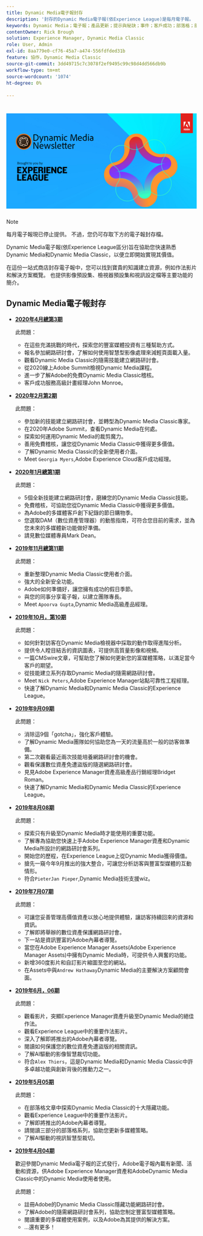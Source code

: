 ```yaml
---
title: Dynamic Media電子報封存
description: '封存的Dynamic Media電子報(依Experience League)是每月電子報。 它旨在協助您快速熟悉Dynamic Media和Dynamic Media Classic，以便立即實現價值。 封存的電子報包含寶貴的知識建設資源，此一站式電子報現已停用。 封存的電子報包含作法影片和解決方案概述。 也提供影像預設集、檢視器預設集和視訊設定檔等主要功能的簡介。 '
keywords: Dynamic Media；電子報；產品更新；提示與秘訣；事件；客戶成功；部落格；部落格；影像；影片；功能
contentOwner: Rick Brough
solution: Experience Manager, Dynamic Media Classic
role: User, Admin
exl-id: 8aa779e0-cf76-45a7-a474-556fdfded31b
feature: 協作，Dynamic Media Classic
source-git-commit: 3dd49715c7c3078f2ef9495c99c98d4dd566db9b
workflow-type: tm+mt
source-wordcount: '1074'
ht-degree: 0%

---
```


# ![Dynamic Media電子報標誌](/help/assets/assets/dynamic-media-newsletter-logo.png)

>[!NOTE]
>
>每月電子報現已停止提供。 不過，您仍可存取下方的電子報封存檔。

Dynamic Media電子報(依Experience League區分)旨在協助您快速熟悉Dynamic Media和Dynamic Media Classic，以便立即開始實現其價值。

在這份一站式商店封存電子報中，您可以找到寶貴的知識建立資源，例如作法影片和解決方案概覽。 也提供影像預設集、檢視器預設集和視訊設定檔等主要功能的簡介。

<!-- ## Get inspired - Stay informed

[Sign up](https://www.adobe.com/subscription/dynamic-media-newsletter.html) to receive the Dynamic Media Newsletter on a monthly basis in your inbox. -->

## Dynamic Media電子報封存

<!-- * **[May 2020, Issue 4](https://expleague.azureedge.net/assets/aem/Experience-Insider-vol.31.html)**

    In this issue:

    * What business continuity means in uncertain times.
    * Key takeaways from the first all-digital Adobe Summit.
    * Must-watch Experience Manager breakout sessions.
    * Summit customer spotlight: Under Armour.
    * Never miss an Experience Insider webinar.
    * Public sector spotlight: The urgent need for digital enrollment.
    * Look what’s new in Experience Manager Innovation.
    * Build your Experience Manager skills *live* with the Adobe pros.
    * Connect with the Adobe Experience Manager Community.
    * Fast-track your Adobe expertise with Adobe Experience League. -->

* **[2020年4月總第3期](https://expleague.azureedge.net/assets/dynamic-media/Dynamic_Media_Newsletter_04_2020_April.html)**

   此問題：

   * 在這些充滿挑戰的時代，探索您的豐富媒體投資有三種幫助方式。
   * 報名參加網路研討會，了解如何使用智慧型影像處理來減輕頁面載入量。
   * 觀看Dynamic Media Classic的隨需技能建立網路研討會。
   * 從2020線上Adobe Summit檢視Dynamic Media課程。
   * 進一步了解Adobe的免費Dynamic Media Classic稽核。
   * 客戶成功服務高級計畫經理John Monroe。

<!--     >[!IMPORTANT]
    >
    >Adobe wants to make sure they are only sending the Dynamic Media newsletter to people who want to receive it. To continue receiving the newsletter after this issue, please sign up for it [here](https://nam04.safelinks.protection.outlook.com/?url=http%3A%2F%2Ft.messages.adobe.com%2Fr%2F%3Fid%3Dha6c66e%2C266d7ba%2C26edbee&data=02%7C01%7Crbrough%40adobe.com%7Ce0ec0f8dde0f4eb03d9c08d7e2173fd3%7Cfa7b1b5a7b34438794aed2c178decee1%7C0%7C0%7C637226461801398160&sdata=3c1oREsqy%2FeDPKC3dd4IO9dXomQ1XbokaBAYQl8obrk%3D&reserved=0). -->

* **[2020年2月第2期](https://expleague.azureedge.net/assets/dynamic-media/Dynamic_Media_Newsletter_02_2020_Feb.html)**

   此問題：

   * 參加新的技能建立網路研討會，並轉型為Dynamic Media Classic專家。
   * 在2020年Adobe Summit，查看Dynamic Media在何處。
   * 探索如何運用Dynamic Media的裁剪魔力。
   * 善用免費稽核，讓您從Dynamic Media Classic中獲得更多價值。
   * 了解Dynamic Media Classic的全新使用者介面。
   * Meet `Georgia Myers`,Adobe Experience Cloud客戶成功經理。

* **[2020年1月總第1期](https://expleague.azureedge.net/assets/dynamic-media/Dynamic_Media_Newsletter_01_2020_Jan.html)**

   此問題：

   * 5個全新技能建立網路研討會，磨練您的Dynamic Media Classic技能。
   * 免費稽核，可協助您從Dynamic Media Classic中獲得更多價值。
   * 為Adobe的多媒體客戶創下紀錄的節日購物季。
   * 您選取DAM（數位資產管理器）的動態指南，可符合您目前的需求，並為您未來的多媒體新功能做好準備。
   * 請見數位媒體專員Mark Dean。

* **[2019年11月總第11期](https://expleague.azureedge.net/assets/dynamic-media/Dynamic_Media_Newsletter_11_2019_Nov.html)**

   此問題：

   * 重新整理Dynamic Media Classic使用者介面。
   * 強大的全新安全功能。
   * Adobe如何準備好，讓您擁有成功的假日季節。
   * 與您的同事分享電子報，以建立團隊專長。
   * Meet `Apoorva Gupta`,Dynamic Media高級產品經理。

* **[2019年10月，第10期](https://expleague.azureedge.net/assets/dynamic-media/Dynamic_Media_Newsletter_10_2019_Oct.html)**

   此問題：

   * 如何針對訪客在Dynamic Media檢視器中採取的動作取得進階分析。
   * 提供令人瞠目結舌的資訊圖表，可提供高質量影像和視頻。
   * 一篇CMSwire文章，可幫助您了解如何更新您的富媒體策略，以滿足當今客戶的期望。
   * 從技能建立系列存取Dynamic Media的隨需網路研討會。
   * Meet `Nick Peters`,Adobe Experience Manager站點可靠性工程經理。
   * 快速了解Dynamic Media和Dynamic Media Classic的Experience League。

* **[2019年9月09期](https://expleague.azureedge.net/assets/dynamic-media/Dynamic_Media_Newsletter_09_2019_Sept.html)**

   此問題：

   * 消除這9個「gotcha」，強化客戶體驗。
   * 了解Dynamic Media團隊如何協助您為一天的流量高於一般的訪客做準備。
   * 第二次觀看最近兩次技能培養網路研討會的機會。
   * 觀看保護數位資產免遭盜版的隨選網路研討會。
   * 見見Adobe Experience Manager資產高級產品行銷經理Bridget Roman。
   * 快速了解Dynamic Media和Dynamic Media Classic的Experience League。

* **[2019年8月08期](https://expleague.azureedge.net/assets/dynamic-media/Dynamic_Media_Newsletter_08_2019_Aug.html)**

   此問題：

   * 探索只有升級至Dynamic Media時才能使用的重要功能。
   * 了解專為協助您快速上手Adobe Experience Manager資產和Dynamic Media所設計的網路研討會系列。
   * 開始您的歷程，在Experience League上從Dynamic Media獲得價值。
   * 搶先一窺今年9月推出的強大整合，可讓您分析訪客與豐富型媒體的互動情形。
   * 符合`PieterJan Pieper`,Dynamic Media技術支援wiz。

* **[2019年7月07期](https://expleague.azureedge.net/assets/dynamic-media/Dynamic_Media_Newsletter_07_2019_July.html)**

   此問題：

   * 可讓您妥善管理高價值資產以放心地提供體驗，讓訪客持續回來的資源和資訊。
   * 了解即將舉辦的數位資產保護網路研討會。
   * 下一站是資訊豐富的Adobe內幕者導覽。
   * 當您在Adobe Experience Manager Assets(Adobe Experience Manager Assets)中擁有Dynamic Media時，可提供令人興奮的功能。
   * 新增360度影片和自訂影片縮圖至您的網站。
   * 在Assets中與`Andrew Hathaway`Dynamic Media的主要解決方案顧問會面。

* **[2019年6月，06期](https://expleague.azureedge.net/assets/dynamic-media/Dynamic_Media_Newsletter_06_2019_June.html)**

   此問題：

   * 觀看影片，突顯Experience Manager資產升級至Dynamic Media的絕佳作法。
   * 觀看Experience League中的重要作法影片。
   * 深入了解即將推出的Adobe內幕者導覽。
   * 閱讀如何保護您的數位資產免遭盜版的相關資訊。
   * 了解AI驅動的影像智慧裁切功能。
   * 符合`Alex Thiers`，這是Dynamic Media和Dynamic Media Classic中許多卓越功能與創新背後的推動力之一。

* **[2019年5月05期](https://expleague.azureedge.net/assets/dynamic-media/Dynamic_Media_Newsletter_05_2019_May.html)**

   此問題：

   * 在部落格文章中探索Dynamic Media Classic的十大隱藏功能。
   * 觀看Experience League中的重要作法影片。
   * 了解即將推出的Adobe內幕者導覽。
   * 請閱讀三部分的部落格系列，協助您更新多媒體策略。
   * 了解AI驅動的視訊智慧型裁切。

* **[2019年4月04期](https://expleague.azureedge.net/assets/dynamic-media/Dynamic_Media_Newsletter_04_2019_April.html)**

   歡迎參閱Dynamic Media電子報的正式發行，Adobe電子報內載有新聞、活動和資源，供Adobe Experience Manager資產和AdobeDynamic Media Classic中的Dynamic Media使用者使用。

   此問題：
   * 註冊Adobe的Dynamic Media Classic隱藏功能網路研討會。
   * 了解Adobe的隨需網路研討會系列，協助您制定豐富型媒體策略。
   * 閱讀重要的多媒體使用案例，以及Adobe為其提供的解決方案。
   * ...還有更多！

